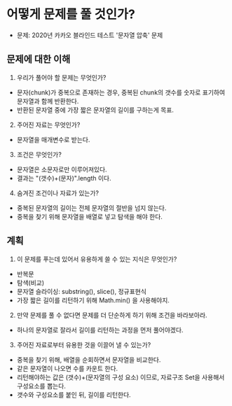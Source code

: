 # 어떻게 문제를 풀 것인가?

- 문제: 2020년 카카오 블라인드 테스트 '문자열 압축' 문제

## 문제에 대한 이해
1. 우리가 풀어야 할 문제는 무엇인가?
- 문자(chunk)가 중복으로 존재하는 경우, 중복된 chunk의 갯수를 숫자로 표기하여 문자열과 함께 반환한다.
- 반환된 문자열 중에 가장 짧은 문자열의 길이를 구하는게 목표.

2. 주어진 자료는 무엇인가?
- 문자열을 매개변수로 받는다. 

3. 조건은 무엇인가?
- 문자열은 소문자로만 이루어져있다.
- 결과는 "(갯수)+(문자)".length 이다.

4. 숨겨진 조건이나 자료가 있는가?
- 중복된 문자열의 길이는 전체 문자열의 절반을 넘지 않는다.
- 중복을 찾기 위해 문자열을 배열로 넣고 탐색을 해야 한다.

## 계획
1. 이 문제를 푸는데 있어서 유용하게 쓸 수 있는 지식은 무엇인가?
- 반복문
- 탐색(비교)
- 문자열 슬라이싱: substring(), slice(), 정규표현식
- 가장 짧은 길이를 리턴하기 위해 Math.min() 을 사용해야지.

2. 만약 문제를 풀 수 없다면 문제를 더 단순하게 하기 위해 조건을 바라보아라.
- 하나의 문자열로 잘라서 길이를 리턴하는 과정을 먼저 풀어야겠다.
3. 주어진 자료로부터 유용한 것을 이끌어 낼 수 있는가?
- 중복을 찾기 위해, 배열을 순회하면서 문자열을 비교한다.
- 같은 문자열이 나오면 수를 카운트 한다.
- 리턴해야하는 값은 (갯수)+(문자열의 구성 요소) 이므로, 자료구조 Set을 사용해서 구성요소를 뽑는다.
- 갯수와 구성요소를 붙인 뒤, 길이를 리턴한다.

